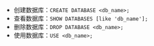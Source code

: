 - 创建数据库：`CREATE DATABASE <db_name>;`
- 查看数据库：`SHOW DATABASES [like 'db_name'];`
- 删除数据库：`DROP DATABASE <db_name>;`
- 使用数据库：`USE <db_name>;` 

